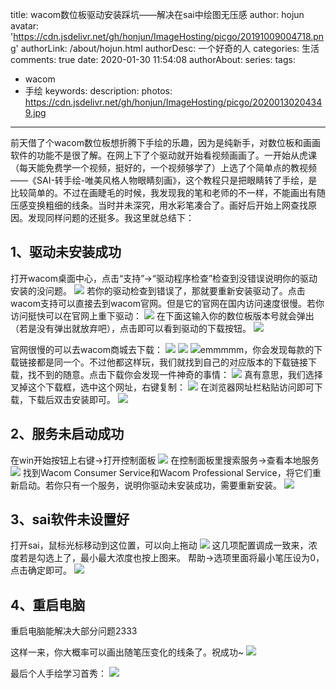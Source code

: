title: wacom数位板驱动安装踩坑——解决在sai中绘图无压感
author: hojun
avatar: 'https://cdn.jsdelivr.net/gh/honjun/ImageHosting/picgo/20191009004718.png'
authorLink: /about/hojun.html
authorDesc: 一个好奇的人
categories: 生活
comments: true
date: 2020-01-30 11:54:08
authorAbout:
series:
tags:
 - wacom
 - 手绘
keywords:
description:
photos: https://cdn.jsdelivr.net/gh/honjun/ImageHosting/picgo/20200130204349.jpg
---
前天借了个wacom数位板想折腾下手绘的乐趣，因为是纯新手，对数位板和画画软件的功能不是很了解。在网上下了个驱动就开始看视频画画了。一开始从虎课（每天能免费学一个视频，挺好的，一个视频够学了）上选了个简单点的教视频——《SAI-转手绘-唯美风格人物眼睛刻画》，这个教程只是把眼睛转了手绘，是比较简单的。不过在画睫毛的时候，我发现我的笔和老师的不一样，不能画出有随压感变换粗细的线条。当时并未深究，用水彩笔凑合了。画好后开始上网查找原因。发现同样问题的还挺多。我这里就总结下：

## 1、驱动未安装成功
打开wacom桌面中心，点击“支持”->“驱动程序检查”检查到没错误说明你的驱动安装的没问题。
![](https://cdn.jsdelivr.net/gh/honjun/ImageHosting/picgo/20200130121914.png)
若你的驱动检查到错误了，那就要重新安装驱动了。点击wacom支持可以直接去到wacom官网。但是它的官网在国内访问速度很慢。若你访问挺快可以在官网上重下驱动：
![](https://cdn.jsdelivr.net/gh/honjun/ImageHosting/picgo/20200130122611.png)
在下面这输入你的数位板版本号就会弹出（若是没有弹出就放弃吧），点击即可以看到驱动的下载按钮。
![](https://cdn.jsdelivr.net/gh/honjun/ImageHosting/picgo/20200130122718.png)

官网很慢的可以去wacom商城去下载：
![](https://cdn.jsdelivr.net/gh/honjun/ImageHosting/picgo/20200130124043.png)
![](https://cdn.jsdelivr.net/gh/honjun/ImageHosting/picgo/20200130124138.png)
![](https://cdn.jsdelivr.net/gh/honjun/ImageHosting/picgo/20200130124206.png)emmmmm，你会发现每款的下载链接都是同一个。不过他都这样玩，我们就找到自己的对应版本的下载链接下载，找不到的随意。点击下载你会发现一件神奇的事情：
![](https://cdn.jsdelivr.net/gh/honjun/ImageHosting/picgo/20200130124623.png)
真有意思，我们选择叉掉这个下载框，选中这个网址，右键复制：
![](https://cdn.jsdelivr.net/gh/honjun/ImageHosting/picgo/20200130125018.png)
在浏览器网址栏粘贴访问即可下载，下载后双击安装即可。
![](https://cdn.jsdelivr.net/gh/honjun/ImageHosting/picgo/20200130125156.png)

## 2、服务未启动成功
在win开始按钮上右键->打开控制面板
![](https://cdn.jsdelivr.net/gh/honjun/ImageHosting/picgo/20200130131132.png)
在控制面板里搜索服务->查看本地服务
![](https://cdn.jsdelivr.net/gh/honjun/ImageHosting/picgo/20200130131317.png)
找到Wacom Consumer Service和Wacom Professional Service，将它们重新启动。若你只有一个服务，说明你驱动未安装成功，需要重新安装。
![](https://cdn.jsdelivr.net/gh/honjun/ImageHosting/picgo/20200130131425.png)

## 3、sai软件未设置好
打开sai，鼠标光标移动到这位置，可以向上拖动
![](https://cdn.jsdelivr.net/gh/honjun/ImageHosting/picgo/20200130132018.png)
这几项配置调成一致来，浓度若是勾选上了，最小最大浓度也按上图来。
帮助->选项里面将最小笔压设为0，点击确定即可。
![](https://cdn.jsdelivr.net/gh/honjun/ImageHosting/picgo/20200130132529.png)

## 4、重启电脑
重启电脑能解决大部分问题2333

这样一来，你大概率可以画出随笔压变化的线条了。祝成功~
![](https://cdn.jsdelivr.net/gh/honjun/ImageHosting/picgo/20200130132738.png)

最后个人手绘学习首秀：
![](https://cdn.jsdelivr.net/gh/honjun/ImageHosting/picgo/20200129130606.png)
